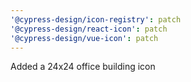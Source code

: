 ```yaml
---
'@cypress-design/icon-registry': patch
'@cypress-design/react-icon': patch
'@cypress-design/vue-icon': patch
---
```


Added a 24x24 office building icon
